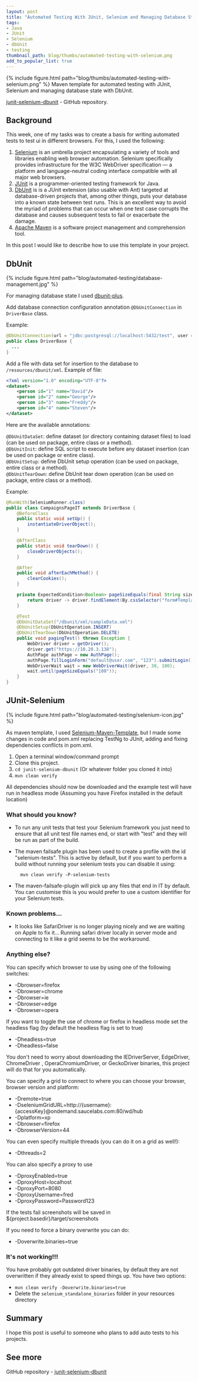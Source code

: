 ```yaml
---
layout: post
title: "Automated Testing With JUnit, Selenium and Managing Database State"
tags:
- Java
- JUnit
- Selenium
- dbUnit
- testing
thumbnail_path: blog/thumbs/automated-testing-with-selenium.png
add_to_popular_list: true
---
```


{% include figure.html path="blog/thumbs/automated-testing-with-selenium.png" %}
Maven template for automated testing with JUnit, Selenium and managing database state with DbUnit.

[junit-selenium-dbunit](https://github.com/Marat555/junit-selenium-dbunit) - GitHub repository.

## Background
This week, one of my tasks was to create a basis for writing automated tests to test ui in different browsers. For this, I used the following:
1. [Selenium](https://github.com/SeleniumHQ/selenium) is an umbrella project encapsulating a variety of tools and libraries enabling web browser automation. Selenium specifically provides infrastructure for the W3C WebDriver specification — a platform and language-neutral coding interface compatible with all major web browsers.
2. [JUnit](https://github.com/junit-team/junit4) is a programmer-oriented testing framework for Java.
3. [DbUnit](http://dbunit.sourceforge.net/) is  is a JUnit extension (also usable with Ant) targeted at database-driven projects that, among other things, puts your database into a known state between test runs. This is an excellent way to avoid the myriad of problems that can occur when one test case corrupts the database and causes subsequent tests to fail or exacerbate the damage.
4. [Apache Maven](https://maven.apache.org/) is a software project management and comprehension tool.

In this post I would like to describe how to use this template in your project.

## DbUnit

{% include figure.html path="blog/automated-testing/database-management.jpg" %}

For managing database state I used [dbunit-plus](https://github.com/mjeanroy/dbunit-plus).

Add database connection configuration annotation `@DbUnitConnection` in `DriverBase` class.

Example:

```java
@DbUnitConnection(url = "jdbc:postgresql://localhost:5432/test", user = "deep", password = "123")
public class DriverBase {
  ...
}
```

Add a file with data set for insertion to the database to `/resources/dbunit/xml`. Example of file:

```xml
<?xml version="1.0" encoding="UTF-8"?>
<dataset>
    <person id="1" name="David"/>
    <person id="2" name="George"/>
    <person id="3" name="Freddy"/>
    <person id="4" name="Steven"/>
</dataset>
```

Here are the available annotations:

`@DbUnitDataSet`: define dataset (or directory containing dataset files) to load (can be used on package, entire class or a method).<br />
`@DbUnitInit`: define SQL script to execute before any dataset insertion (can be used on package or entire class).<br />
`@DbUnitSetup`: define DbUnit setup operation (can be used on package, entire class or a method).<br />
`@DbUnitTearDown`: define DbUnit tear down operation (can be used on package, entire class or a method).<br />

Example:

```java
@RunWith(SeleniumRunner.class)
public class CampaignsPageIT extends DriverBase {
    @BeforeClass
    public static void setUp() {
        instantiateDriverObject();
    }

    @AfterClass
    public static void tearDown() {
        closeDriverObjects();
    }

    @After
    public void afterEachMethod() {
        clearCookies();
    }

    private ExpectedCondition<Boolean> pageSizeEquals(final String size) {
        return driver -> driver.findElement(By.cssSelector("form#TemplateBackupForm > div:nth-of-type(2) > div:nth-of-type(2) > div > div:nth-of-type(2) > div:nth-of-type(4) > div > span:nth-of-type(2) > span > ul > li:nth-of-type(3) > a")).getText().equals(size);
    }

    @Test
    @DbUnitDataSet("/dbunit/xml/sampleData.xml")
    @DbUnitSetup(DbUnitOperation.INSERT)
    @DbUnitTearDown(DbUnitOperation.DELETE)
    public void pagingTest() throws Exception {
        WebDriver driver = getDriver();
        driver.get("https://10.20.3.138");
        AuthPage authPage = new AuthPage();
        authPage.fillLoginForm("default@user.com", "123").submitLogin();
        WebDriverWait wait = new WebDriverWait(driver, 30, 100);
        wait.until(pageSizeEquals("100"));
    }
}
```

## JUnit-Selenium 

{% include figure.html path="blog/automated-testing/selenium-icon.jpg" %}

As maven template, I used [Selenium-Maven-Template](https://github.com/Ardesco/Selenium-Maven-Template), but I made some changes in code and pom.xml replacing TestNg to JUnit, adding and fixing dependencies conflicts in pom.xml.

1. Open a terminal window/command prompt
2. Clone this project.
3. `cd junit-selenium-dbunit` (Or whatever folder you cloned it into)
4. `mvn clean verify`

All dependencies should now be downloaded and the example test will have run in headless mode (Assuming you have Firefox installed in the default location)

### What should you know?

- To run any unit tests that test your Selenium framework you just need to ensure that all unit test file names end, or start with "test" and they will be run as part of the build.
- The maven failsafe plugin has been used to create a profile with the id "selenium-tests".  This is active by default, but if you want to perform a build without running your selenium tests you can disable it using:

        mvn clean verify -P-selenium-tests
        
- The maven-failsafe-plugin will pick up any files that end in IT by default.  You can customise this is you would prefer to use a custom identifier for your Selenium tests.

### Known problems...

- It looks like SafariDriver is no longer playing nicely and we are waiting on Apple to fix it... Running safari driver locally in server mode and connecting to it like a grid seems to be the workaround.

### Anything else?

You can specify which browser to use by using one of the following switches:

- -Dbrowser=firefox
- -Dbrowser=chrome
- -Dbrowser=ie
- -Dbrowser=edge
- -Dbrowser=opera

If you want to toggle the use of chrome or firefox in headless mode set the headless flag (by default the headless flag is set to true)

- -Dheadless=true
- -Dheadless=false

You don't need to worry about downloading the IEDriverServer, EdgeDriver, ChromeDriver , OperaChromiumDriver, or GeckoDriver binaries, this project will do that for you automatically.

You can specify a grid to connect to where you can choose your browser, browser version and platform:

- -Dremote=true 
- -DseleniumGridURL=http://{username}:{accessKey}@ondemand.saucelabs.com:80/wd/hub 
- -Dplatform=xp 
- -Dbrowser=firefox 
- -DbrowserVersion=44

You can even specify multiple threads (you can do it on a grid as well!):

- -Dthreads=2

You can also specify a proxy to use

- -DproxyEnabled=true
- -DproxyHost=localhost
- -DproxyPort=8080
- -DproxyUsername=fred
- -DproxyPassword=Password123

If the tests fail screenshots will be saved in ${project.basedir}/target/screenshots

If you need to force a binary overwrite you can do:

- -Doverwrite.binaries=true

### It's not working!!!

You have probably got outdated driver binaries, by default they are not overwritten if they already exist to speed things up.  You have two options:

- `mvn clean verify -Doverwrite.binaries=true`
- Delete the `selenium_standalone_binaries` folder in your resources directory

## Summary

I hope this post is useful to someone who plans to add auto tests to his projects.

## See more 

GitHub repository - [junit-selenium-dbunit](https://github.com/Marat555/junit-selenium-dbunit)
